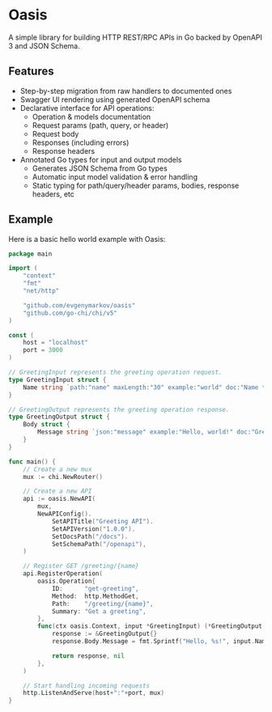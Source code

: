 # Oasis

A simple library for building HTTP REST/RPC APIs in Go backed by OpenAPI 3 and JSON Schema.

## Features

-   Step-by-step migration from raw handlers to documented ones
-   Swagger UI rendering using generated OpenAPI schema
-   Declarative interface for API operations:
    -   Operation & models documentation
    -   Request params (path, query, or header)
    -   Request body
    -   Responses (including errors)
    -   Response headers
-   Annotated Go types for input and output models
    -   Generates JSON Schema from Go types
    -   Automatic input model validation & error handling
    -   Static typing for path/query/header params, bodies, response headers, etc

## Example

Here is a basic hello world example with Oasis:

```go
package main

import (
	"context"
	"fmt"
	"net/http"

	"github.com/evgenymarkov/oasis"
	"github.com/go-chi/chi/v5"
)

const (
	host = "localhost"
	port = 3000
)

// GreetingInput represents the greeting operation request.
type GreetingInput struct {
	Name string `path:"name" maxLength:"30" example:"world" doc:"Name to greet"`
}

// GreetingOutput represents the greeting operation response.
type GreetingOutput struct {
	Body struct {
		Message string `json:"message" example:"Hello, world!" doc:"Greeting message"`
	}
}

func main() {
	// Create a new mux
	mux := chi.NewRouter()

	// Create a new API
	api := oasis.NewAPI(
		mux,
		NewAPIConfig().
			SetAPITitle("Greeting API").
			SetAPIVersion("1.0.0").
			SetDocsPath("/docs").
			SetSchemaPath("/openapi"),
	)

	// Register GET /greeting/{name}
	api.RegisterOperation(
		oasis.Operation{
			ID: 	 "get-greeting",
			Method:  http.MethodGet,
			Path:    "/greeting/{name}",
			Summary: "Get a greeting",
		},
		func(ctx oasis.Context, input *GreetingInput) (*GreetingOutput, error) {
			response := &GreetingOutput{}
			response.Body.Message = fmt.Sprintf("Hello, %s!", input.Name)

			return response, nil
		},
	)

	// Start handling incoming requests
	http.ListenAndServe(host+":"+port, mux)
}
```
